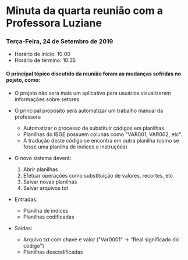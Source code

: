 # Minuta da quarta reunião com a Professora Luziane
### Terça-Feira, 24 de Setembro de 2019
- Horário de início: 10:00
- Horário de término: 10:35

#### O principal tópico discutido da reunião foram as mudanças sofridas no pojeto, como:
- O projeto não será mais um aplicativo para usuários visualizarem informações sobre setores
- O principal propósito será automatizar um trabalho manual da professora
	- Automatizar o processo de substituir códigos em planilhas
 	- Planilhas do IBGE possuem colunas como "VAR001, VAR002, etc".
 	- A tradução deste código se encontra em outra planilha (como se fosse uma planilha de indices e instruções)

- O novo sistema deverá:
	1. Abrir planilhas
	2. Efetuar operações como substituição de valores, recortes, etc
	3. Salvar novas planilhas
	4. Salvar arquivos txt

- Entradas: 
	- Planilha de índices
	- Planilhas codificadas

- Saídas:
	- Arquivo txt com chave e valor ("Var0001" -> "Real significado do código")
	- Planilhas descodificadas